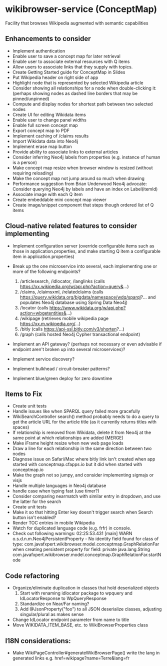 # wikibrowser-service (ConceptMap)
Facility that browses Wikipedia augmented with semantic capabilities

## Enhancements to consider
* Implement authentication
* Enable user to save a concept map for later retrieval
* Enable user to associate external resources with Q items
* Allow users to associate links that they supply with topics.
* Create Getting Started guide for ConceptMap in Slides
* Put Wikipedia header on right side of app
* Highlight node that is represented by selected Wikipedia article
* Consider showing all relationships for a node when double-clicking it:
  (perhaps showing nodes as dashed line borders that may be pinned/unpinned)
* Compute and display nodes for shortest path between two selected nodes
* Create UI for editing Wikidata items
* Enable user to change panel widths
* Enable full screen concept map
* Export concept map to PDF
* Implement caching of /claims results
* Import Wikidata data into Neo4j
* Implement erase map button
* Provide ability to associate links to external articles
* Consider inferring Neo4j labels from properties (e.g. instance of human is a person)
* Make concept map resize when browser window is resized (without requiring reloading)
* Make the concept map not jump around so much when drawing
* Performance suggestion from Brian Underwood Neo4j advocate: Consider querying Neo4j by labels and have an index on Label(itemId)
* Associate image with each Q item
* Create embeddable mini concept map viewer
* Create image/snippet component that steps though ordered list of Q items

## Cloud-native related features to consider implementing
* Implement configuration server (override configurable items such as those in application.properties, and make starting Q item a configurable item in application.properties)

* Break up the one microservice into several, each implementing one or more of the following endpoints?
  1. /articlesearch, /idlocator, /langlinks (calls https://xx.wikipedia.org/w/api.php?action=query&...)
  2. /claims, /claimsxml, /relatedclaims (calls https://query.wikidata.org/bigdata/namespace/wdq/sparql?... and populates Neo4j database using Spring Data Neo4j)
  3. /locator (calls https://www.wikidata.org/w/api.php?action=wbgetentities&...)
  4. /wikipage (retrieves mobile wikipedia page https://xx.m.wikipedia.org/...)
  5. /bitly (calls https://api-ssl.bitly.com/v3/shorten?...)  
  6. /graph (calls hosted Neo4j Cypher transactional endpoint)

* Implement an API gateway?
  (perhaps not necessary or even advisable if endpoint aren't broken up into several microservices)?
  
* Implement service discovery?

* Implement bulkhead / circuit-breaker patterns?

* Implement blue/green deploy for zero downtime


## Items to Fix

* Create unit tests
* Handle issues like when SPARQL query failed more gracefully
* WikiSearchController search() method probably needs to do a query to get the article URL for the article title (as it currently returns titles with spaces)
* If relationship is removed from Wikidata, delete it from Neo4j at the same point at which relationships are added (MERGE)
* Make iFrame height resize when new web page loads
* Draw a line for each relationship in the same direction between two nodes
* Diagnose issue on Safari/Mac where bitly link isn't created when app started with conceptmap.cfapps.io but it did when started with conceptmap.io
* Make the graph not so jumpy, and consider implementing sigmajs or visjs
* Handle multiple languages in Neo4j database
* handle case when typing fast (use timer?)
* Consider comparing nearmatch with similar entry in dropdown, and use the latter for the search
* Create unit tests
* Make it so that hitting Enter key doesn't trigger search when Search button isn't enabled?
* Render TOC entries in mobile Wikipedia
* Watch for duplicated language code (e.g. frfr) in console.
* Check out following warnings:
02:25:53.431 [main] WARN  o.s.d.n.m.Neo4jPersistentProperty - No identity field found for class of type: com.javafxpert.wikibrowser.model.conceptmap.GraphRelationFar when creating persistent property for field: private java.lang.String com.javafxpert.wikibrowser.model.conceptmap.GraphRelationFar.startNode

## Code refactoring
* Organize/eliminate duplication in classes that hold deserialized objects
  1. Start with renaming idlocator package to wpquery and IdLocatorResponse to WpQueryResponse
  1. Standardize on Near/Far naming?
  1. Add @JsonProperty("foo") to all JSON deserialize classes, adjusting singular/plural as makes sense
* Change IdLocator endpoint parameter from name to title
* Move WIKIDATA_ITEM_BASE, etc. to WikiBrowserProperties class

## I18N considerations:
* Make WikiPageController#generateWikiBrowserPage() write the lang in generated links e.g. href=wikipage?name=Terre&lang=fr

